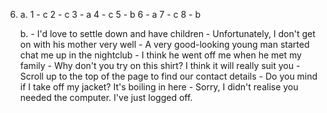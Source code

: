6.
    a.
        1 - c
        2 - c
        3 - a
        4 - c
        5 - b
        6 - a
        7 - c
        8 - b

    b.
        - I'd love to settle down and have children
        - Unfortunately, I don't get on with his mother very well
        - A very good-looking young man started chat me up in the nightclub
        - I think he went off me when he met my family
        - Why don't you try on this shirt? I think it will really suit you
        - Scroll up to the top of the page to find our contact details
        - Do you mind if I take off my jacket? It's boiling in here
        - Sorry, I didn't realise you needed the computer. I've just logged off.
